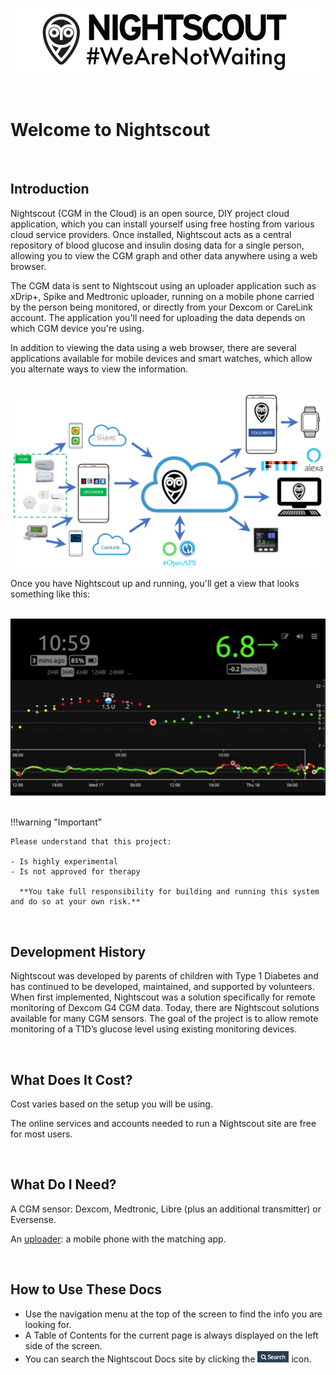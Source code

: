 ![](.\img\cropped-Header2.png)

</br>

# Welcome to Nightscout

</br>

## Introduction

Nightscout (CGM in the Cloud) is an open source, DIY project cloud application, which you can install yourself using free hosting from various cloud service providers. Once installed, Nightscout acts as a central repository of blood glucose and insulin dosing data for a single person, allowing you to view the CGM graph and other data anywhere using a web browser.

The CGM data is sent to Nightscout using an uploader application such as xDrip+, Spike and Medtronic uploader, running on a mobile phone carried by the person being monitored, or directly from your Dexcom or CareLink account. The application you'll need for uploading the data depends on which CGM device you're using.

In addition to viewing the data using a web browser, there are several applications available for mobile devices and smart watches, which allow you alternate ways to view the information.

</br>

<img src="./img/nscloud.png" width="800px">

</br>

Once you have Nightscout up and running, you'll get a view that looks something like this:

</br>

 <img src="./img/nightscout.jpg" width="600px">

</br>

</br>

!!!warning "Important"

    Please understand that this project:
    
    - Is highly experimental
    - Is not approved for therapy
    
      **You take full responsibility for building and running this system and do so at your own risk.**

</br>

## Development History

Nightscout was developed by parents of children with Type 1 Diabetes and has continued to be developed, maintained, and supported by volunteers. When first implemented, Nightscout was a solution specifically for remote monitoring of Dexcom G4 CGM data. Today, there are Nightscout solutions available for many CGM sensors. The goal of the project is to allow remote monitoring of a T1D’s glucose level using existing monitoring devices.

</br>

## What Does It Cost?

Cost varies based on the setup you will be using.

The online services and accounts needed to run a Nightscout site are free for most users.

</br>

## What Do I Need?

A CGM sensor: Dexcom, Medtronic, Libre (plus an additional transmitter) or Eversense.

An [uploader](./uploader/uploaders.md): a mobile phone with the matching app.

</br>

## How to Use These Docs

* Use the navigation menu at the top of the screen to find the info you are looking for.
* A Table of Contents for the current page is always displayed on the left side of the screen.
* You can search the Nightscout Docs site by clicking the <img src="img/search_icon.png" width="50px"> icon.